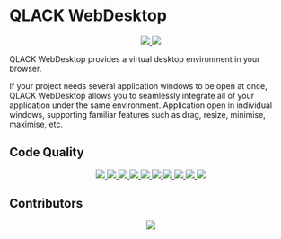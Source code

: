 # QLACK WebDesktop 

<p align="center">
    <a href="https://travis-ci.org/qlack/QLACK-Java" alt="TravisCI">
        <img src="https://travis-ci.org/qlack/QLACK-WebDesktop.svg?branch=master" />
    </a>
    <a href="http://qlack.github.io/QLACK-Website/" alt="Website">
        <img src="https://img.shields.io/website-up-down-green-red/https/qlack.com" />
    </a>
</p>

QLACK WebDesktop provides a virtual desktop environment in your browser. 

If your project needs several application windows to be open at once,
QLACK WebDesktop allows you to seamlessly integrate all of your application under the same environment. 
Application open in individual windows, supporting familiar features such as drag, resize, minimise, maximise, etc.

## Code Quality

<p align="center">
	<a href="https://sonarcloud.io/dashboard?id=com.eurodyn.qlack%3Aqlack">
  		<img src="https://sonarcloud.io/api/project_badges/measure?project=com.eurodyn.qlack.webdesktop%3Aqlack-webdesktop&metric=security_rating" />
	</a>
	<a href="https://sonarcloud.io/dashboard?id=com.eurodyn.qlack%3Aqlack">
  		<img src="https://sonarcloud.io/api/project_badges/measure?project=com.eurodyn.qlack.webdesktop%3Aqlack-webdesktop&metric=reliability_rating" />
	</a>
	<a href="https://sonarcloud.io/dashboard?id=com.eurodyn.qlack%3Aqlack">
  		<img src="https://sonarcloud.io/api/project_badges/measure?project=com.eurodyn.qlack.webdesktop%3Aqlack-webdesktop&metric=sqale_rating" />
	</a>
	<a href="https://sonarcloud.io/dashboard?id=com.eurodyn.qlack%3Aqlack">
  		<img src="https://sonarcloud.io/api/project_badges/measure?project=com.eurodyn.qlack.webdesktop%3Aqlack-webdesktop&metric=sqale_index" />
	</a>
	<a href="https://sonarcloud.io/dashboard?id=com.eurodyn.qlack%3Aqlack">
  		<img src="https://sonarcloud.io/api/project_badges/measure?project=com.eurodyn.qlack.webdesktop%3Aqlack-webdesktop&metric=ncloc" />
	</a>
	<a href="https://sonarcloud.io/dashboard?id=com.eurodyn.qlack%3Aqlack">
  		<img src="https://sonarcloud.io/api/project_badges/measure?project=com.eurodyn.qlack.webdesktop%3Aqlack-webdesktop&metric=coverage" />
	</a>
	<a href="https://sonarcloud.io/dashboard?id=com.eurodyn.qlack%3Aqlack">
  		<img src="https://sonarcloud.io/api/project_badges/measure?project=com.eurodyn.qlack.webdesktop%3Aqlack-webdesktop&metric=duplicated_lines_density" />
	</a>
	<a href="https://sonarcloud.io/dashboard?id=com.eurodyn.qlack%3Aqlack">
  		<img src="https://sonarcloud.io/api/project_badges/measure?project=com.eurodyn.qlack.webdesktop%3Aqlack-webdesktop&metric=code_smells" />
	</a>
	<a href="https://sonarcloud.io/dashboard?id=com.eurodyn.qlack%3Aqlack">
  		<img src="https://sonarcloud.io/api/project_badges/measure?project=com.eurodyn.qlack.webdesktop%3Aqlack-webdesktop&metric=vulnerabilities" />
	</a>
	<a href="https://sonarcloud.io/dashboard?id=com.eurodyn.qlack%3Aqlack">
  		<img src="https://sonarcloud.io/api/project_badges/measure?project=com.eurodyn.qlack.webdesktop%3Aqlack-webdesktop&metric=bugs" />
	</a>
</p>


## Contributors

<p align="center">
	<a href="https://github.com/qlack/qlack-java/graphs/contributors">
  		<img src="https://contributors-img.firebaseapp.com/image?repo=qlack/qlack-webdesktop" />
	</a>
</p>
